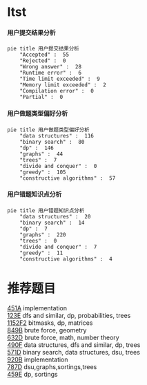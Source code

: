 # Itst

<!-- tabs:start -->



#### **用户提交结果分析**

```mermaid
pie title 用户提交结果分析
    "Accepted" :  55
    "Rejected" :  0
    "Wrong answer" :  28
    "Runtime error" :  6
    "Time limit exceeded" :  9
    "Memory limit exceeded" :  2
    "Compilation error" :  0
    "Partial" :  0
```

#### **用户做题类型偏好分析**

```mermaid
pie title 用户做题类型偏好分析
    "data structures" :  116
    "binary search" :  80
    "dp" :  146
    "graphs" :  44
    "trees" :  7
    "divide and conquer" :  0
    "greedy" :  105
    "constructive algorithms" :  57
```
#### **用户错题知识点分析**

```mermaid
pie title 用户错题知识点分析
    "data structures" :  20
    "binary search" :  14
    "dp" :  7
    "graphs" :  220
    "trees" :  0
    "divide and conquer" :  7
    "greedy" :  11
    "constructive algorithms" :  4
```



<!-- tabs:end -->
# 推荐题目
[451A](https://codeforces.com/contest/451/problem/A)		implementation		  
[123E](https://codeforces.com/contest/123/problem/E)		dfs and similar,
                        dp,
                        probabilities,
                        trees		  
[1152F2](https://codeforces.com/contest/1152F/problem/2)		bitmasks,
                        dp,
                        matrices		  
[849B](https://codeforces.com/contest/849/problem/B)		brute force,
                        geometry		  
[632D](https://codeforces.com/contest/632/problem/D)		brute force,
                        math,
                        number theory		  
[490F](https://codeforces.com/contest/490/problem/F)		data structures,
                        dfs and similar,
                        dp,
                        trees		  
[571D](https://codeforces.com/contest/571/problem/D)		binary search,
                        data structures,
                        dsu,
                        trees		  
[920B](https://codeforces.com/contest/920/problem/B)		implementation		  
[787D](https://codeforces.com/contest/787/problem/D)		dsu,graphs,sortings,trees		  
[459E](https://codeforces.com/contest/459/problem/E)		dp,
                        sortings		  
